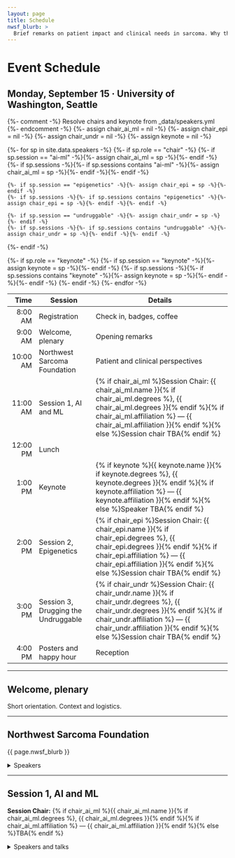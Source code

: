 ```yaml
---
layout: page
title: Schedule
nwsf_blurb: >
  Brief remarks on patient impact and clinical needs in sarcoma. Why the regulome matters for rare cancers.
---
```


# Event Schedule

## Monday, September 15 · University of Washington, Seattle

{%- comment -%} Resolve chairs and keynote from _data/speakers.yml {%- endcomment -%}
{%- assign chair_ai_ml = nil -%}
{%- assign chair_epi = nil -%}
{%- assign chair_undr = nil -%}
{%- assign keynote = nil -%}

{%- for sp in site.data.speakers -%}
  {%- if sp.role == "chair" -%}
    {%- if sp.session == "ai-ml" -%}{%- assign chair_ai_ml = sp -%}{%- endif -%}
    {%- if sp.sessions -%}{%- if sp.sessions contains "ai-ml" -%}{%- assign chair_ai_ml = sp -%}{%- endif -%}{%- endif -%}

    {%- if sp.session == "epigenetics" -%}{%- assign chair_epi = sp -%}{%- endif -%}
    {%- if sp.sessions -%}{%- if sp.sessions contains "epigenetics" -%}{%- assign chair_epi = sp -%}{%- endif -%}{%- endif -%}

    {%- if sp.session == "undruggable" -%}{%- assign chair_undr = sp -%}{%- endif -%}
    {%- if sp.sessions -%}{%- if sp.sessions contains "undruggable" -%}{%- assign chair_undr = sp -%}{%- endif -%}{%- endif -%}
  {%- endif -%}

  {%- if sp.role == "keynote" -%}
    {%- if sp.session == "keynote" -%}{%- assign keynote = sp -%}{%- endif -%}
    {%- if sp.sessions -%}{%- if sp.sessions contains "keynote" -%}{%- assign keynote = sp -%}{%- endif -%}{%- endif -%}
  {%- endif -%}
{%- endfor -%}

| Time    | Session                               | Details |
|-------: |---------------------------------------|---------|
| 8:00 AM | Registration                          | Check in, badges, coffee |
| 9:00 AM | Welcome, plenary                      | Opening remarks |
| 10:00 AM| Northwest Sarcoma Foundation          | Patient and clinical perspectives |
| 11:00 AM| Session 1, AI and ML                  | {% if chair_ai_ml %}Session Chair: {{ chair_ai_ml.name }}{% if chair_ai_ml.degrees %}, {{ chair_ai_ml.degrees }}{% endif %}{% if chair_ai_ml.affiliation %} — {{ chair_ai_ml.affiliation }}{% endif %}{% else %}Session chair TBA{% endif %} |
| 12:00 PM| Lunch                                 |  |
| 1:00 PM | Keynote                               | {% if keynote %}{{ keynote.name }}{% if keynote.degrees %}, {{ keynote.degrees }}{% endif %}{% if keynote.affiliation %} — {{ keynote.affiliation }}{% endif %}{% else %}Speaker TBA{% endif %} |
| 2:00 PM | Session 2, Epigenetics                | {% if chair_epi %}Session Chair: {{ chair_epi.name }}{% if chair_epi.degrees %}, {{ chair_epi.degrees }}{% endif %}{% if chair_epi.affiliation %} — {{ chair_epi.affiliation }}{% endif %}{% else %}Session chair TBA{% endif %} |
| 3:00 PM | Session 3, Drugging the Undruggable   | {% if chair_undr %}Session Chair: {{ chair_undr.name }}{% if chair_undr.degrees %}, {{ chair_undr.degrees }}{% endif %}{% if chair_undr.affiliation %} — {{ chair_undr.affiliation }}{% endif %}{% else %}Session chair TBA{% endif %} |
| 4:00 PM | Posters and happy hour                | Reception |

---

## Welcome, plenary
Short orientation. Context and logistics.

---

## Northwest Sarcoma Foundation
{{ page.nwsf_blurb }}

<details><summary>Speakers</summary>
{%- assign session_key = "nwsf" -%}
{%- for sp in site.data.speakers -%}
  {%- assign in_session = false -%}
  {%- if sp.session == session_key -%}{%- assign in_session = true -%}{%- endif -%}
  {%- if sp.sessions -%}{%- if sp.sessions contains session_key -%}{%- assign in_session = true -%}{%- endif -%}{%- endif -%}
  {%- if in_session -%}
- **{{ sp.name }}**{%- if sp.degrees %}, {{ sp.degrees }}{% endif %}{% if sp.affiliation %} — {{ sp.affiliation }}{% endif %}
  {%- if sp.talk_title -%}
    {%- if sp.talk_title[session_key] -%}*{{ sp.talk_title[session_key] }}*{%- else -%}*{{ sp.talk_title }}*{%- endif -%}
  {%- endif -%}
  {%- if sp.abstract -%}
    {%- if sp.abstract[session_key] -%}<br>{{ sp.abstract[session_key] }}{%- else -%}<br>{{ sp.abstract }}{%- endif -%}
  {%- endif -%}
  {%- endif -%}
{%- endfor -%}
</details>

---

## Session 1, AI and ML
**Session Chair:** {% if chair_ai_ml %}{{ chair_ai_ml.name }}{% if chair_ai_ml.degrees %}, {{ chair_ai_ml.degrees }}{% endif %}{% if chair_ai_ml.affiliation %} — {{ chair_ai_ml.affiliation }}{% endif %}{% else %}TBA{% endif %}

<details><summary>Speakers and talks</summary>
{%- assign session_key = "ai-ml" -%}
{%- for sp in site.data.speakers -%}
  {%- if sp.role == "speaker" or sp.role == "panelist" -%}
    {%- assign in_session = false -%}
    {%- if sp.session == session_key -%}{%- assign in_session = true -%}{%- endif -%}
    {%- if sp.sessions -%}{%- if sp.sessions contains session_key -%}{%- assign in_session = true -%}{%- endif -%}{%- endif -%}
    {%- if in_session -%}
- **{{ sp.name }}**{%- if sp.degrees %}, {{ sp.degrees }}{% endif %}{% if sp.affiliation %} — {{ sp.affiliation }}{% endif %}
  {%- if sp.talk_title -%}
    {%- if sp.talk_title[session_key] -%}*{{ sp.talk_title[session_key] }}*{%- else -%}*{{ sp.talk_title }}*{%- endif -%}
  {%- endif -%}
  {%- if sp.abstract -%}
    {%- if sp.abstract[session_key] -%}<br>{{ sp.abstract[session_key] }}{%- else -%}<br>{{ sp.abstract }}{%- endif -%}
